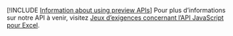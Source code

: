[!INCLUDE [Information about using preview APIs](../includes/using-preview-apis.md)]
Pour plus d’informations sur notre API à venir, visitez [Jeux d’exigences concernant l’API JavaScript pour Excel](/javascript/api/requirement-sets/excel-preview-apis).